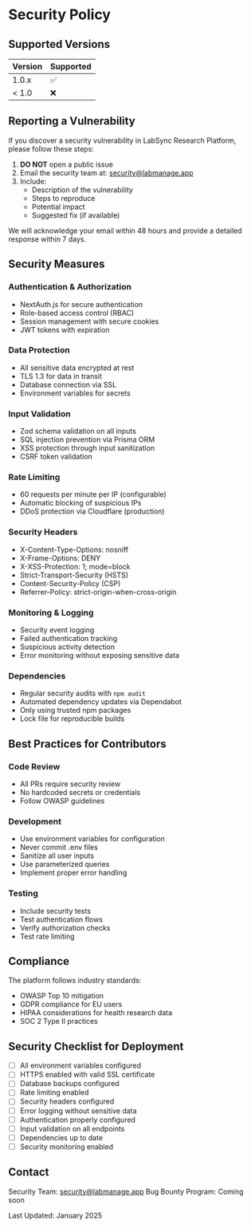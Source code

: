 # Security Policy

## Supported Versions

| Version | Supported          |
| ------- | ------------------ |
| 1.0.x   | :white_check_mark: |
| < 1.0   | :x:                |

## Reporting a Vulnerability

If you discover a security vulnerability in LabSync Research Platform, please follow these steps:

1. **DO NOT** open a public issue
2. Email the security team at: security@labmanage.app
3. Include:
   - Description of the vulnerability
   - Steps to reproduce
   - Potential impact
   - Suggested fix (if available)

We will acknowledge your email within 48 hours and provide a detailed response within 7 days.

## Security Measures

### Authentication & Authorization
- NextAuth.js for secure authentication
- Role-based access control (RBAC)
- Session management with secure cookies
- JWT tokens with expiration

### Data Protection
- All sensitive data encrypted at rest
- TLS 1.3 for data in transit
- Database connection via SSL
- Environment variables for secrets

### Input Validation
- Zod schema validation on all inputs
- SQL injection prevention via Prisma ORM
- XSS protection through input sanitization
- CSRF token validation

### Rate Limiting
- 60 requests per minute per IP (configurable)
- Automatic blocking of suspicious IPs
- DDoS protection via Cloudflare (production)

### Security Headers
- X-Content-Type-Options: nosniff
- X-Frame-Options: DENY
- X-XSS-Protection: 1; mode=block
- Strict-Transport-Security (HSTS)
- Content-Security-Policy (CSP)
- Referrer-Policy: strict-origin-when-cross-origin

### Monitoring & Logging
- Security event logging
- Failed authentication tracking
- Suspicious activity detection
- Error monitoring without exposing sensitive data

### Dependencies
- Regular security audits with `npm audit`
- Automated dependency updates via Dependabot
- Only using trusted npm packages
- Lock file for reproducible builds

## Best Practices for Contributors

### Code Review
- All PRs require security review
- No hardcoded secrets or credentials
- Follow OWASP guidelines

### Development
- Use environment variables for configuration
- Never commit .env files
- Sanitize all user inputs
- Use parameterized queries
- Implement proper error handling

### Testing
- Include security tests
- Test authentication flows
- Verify authorization checks
- Test rate limiting

## Compliance

The platform follows industry standards:
- OWASP Top 10 mitigation
- GDPR compliance for EU users
- HIPAA considerations for health research data
- SOC 2 Type II practices

## Security Checklist for Deployment

- [ ] All environment variables configured
- [ ] HTTPS enabled with valid SSL certificate
- [ ] Database backups configured
- [ ] Rate limiting enabled
- [ ] Security headers configured
- [ ] Error logging without sensitive data
- [ ] Authentication properly configured
- [ ] Input validation on all endpoints
- [ ] Dependencies up to date
- [ ] Security monitoring enabled

## Contact

Security Team: security@labmanage.app
Bug Bounty Program: Coming soon

Last Updated: January 2025